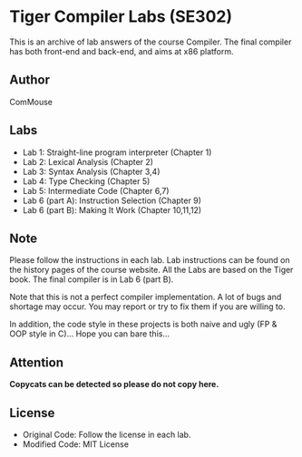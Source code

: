# Tiger Compiler Labs (SE302)
This is an archive of lab answers of the course Compiler. The final compiler has both front-end and back-end, and aims at x86 platform.

## Author
ComMouse

## Labs

- Lab 1: Straight-line program interpreter (Chapter 1)
- Lab 2: Lexical Analysis (Chapter 2)
- Lab 3: Syntax Analysis (Chapter 3,4)
- Lab 4: Type Checking (Chapter 5)
- Lab 5: Intermediate Code (Chapter 6,7)
- Lab 6 (part A): Instruction Selection (Chapter 9)
- Lab 6 (part B): Making It Work (Chapter 10,11,12)

## Note
Please follow the instructions in each lab. Lab instructions can be found on the history pages of the course website. All the Labs are based on the Tiger book. The final compiler is in Lab 6 (part B).

Note that this is not a perfect compiler implementation. A lot of bugs and shortage may occur. You may report or try to fix them if you are willing to.

In addition, the code style in these projects is both naive and ugly (FP & OOP style in C)... Hope you can bare this...

## Attention
__Copycats can be detected so please do not copy here.__

## License
- Original Code: Follow the license in each lab.
- Modified Code: MIT License
